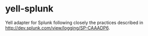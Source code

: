 yell-splunk
===========

Yell adapter for Splunk following closely the practices described in http://dev.splunk.com/view/logging/SP-CAAADP6.
